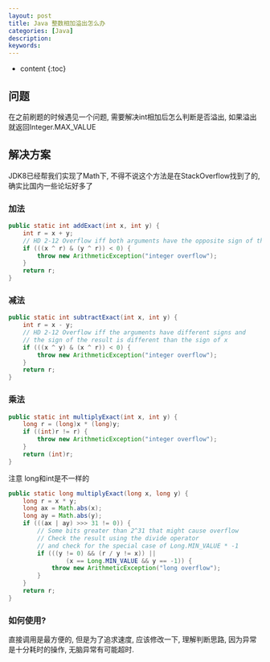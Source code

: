```yaml
---
layout: post
title: Java 整数相加溢出怎么办
categories: [Java]
description: 
keywords: 
---
```



* content
{:toc}




## 问题

在之前刷题的时候遇见一个问题, 需要解决int相加后怎么判断是否溢出, 如果溢出就返回Integer.MAX_VALUE

## 解决方案

JDK8已经帮我们实现了Math下, 不得不说这个方法是在StackOverflow找到了的, 确实比国内一些论坛好多了

### 加法

```java
public static int addExact(int x, int y) {
    int r = x + y;
    // HD 2-12 Overflow iff both arguments have the opposite sign of the result
    if (((x ^ r) & (y ^ r)) < 0) {
        throw new ArithmeticException("integer overflow");
    }
    return r;
}
```

### 减法

```java
public static int subtractExact(int x, int y) {
    int r = x - y;
    // HD 2-12 Overflow iff the arguments have different signs and
    // the sign of the result is different than the sign of x
    if (((x ^ y) & (x ^ r)) < 0) {
        throw new ArithmeticException("integer overflow");
    }
    return r;
}
```

### 乘法

```java
public static int multiplyExact(int x, int y) {
    long r = (long)x * (long)y;
    if ((int)r != r) {
        throw new ArithmeticException("integer overflow");
    }
    return (int)r;
}
```

注意 long和int是不一样的

```java
public static long multiplyExact(long x, long y) {
    long r = x * y;
    long ax = Math.abs(x);
    long ay = Math.abs(y);
    if (((ax | ay) >>> 31 != 0)) {
        // Some bits greater than 2^31 that might cause overflow
        // Check the result using the divide operator
        // and check for the special case of Long.MIN_VALUE * -1
        if (((y != 0) && (r / y != x)) ||
                (x == Long.MIN_VALUE && y == -1)) {
            throw new ArithmeticException("long overflow");
        }
    }
    return r;
}
```

### 如何使用? 

直接调用是最方便的, 但是为了追求速度, 应该修改一下, 理解判断思路, 因为异常是十分耗时的操作, 无脑异常有可能超时. 